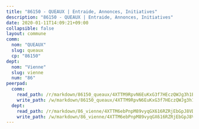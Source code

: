 ```yaml
---
title: "86150 - QUEAUX | Entraide, Annonces, Initiatives"
description: "86150 - QUEAUX | Entraide, Annonces, Initiatives"
date: 2020-01-11T14:09:21+09:00
collapsible: false
layout: commune
comm:
  nom: "QUEAUX"
  slug: queaux
  cp: "86150"
dept:
  nom: "Vienne"
  slug: vienne
  num: "86"
peerpad:
  comm:
    read_path: /r/markdown/86150_queaux/4XTTM9RpvN6EuKxG3f7HEczQWJg3h1EmQfrWAHTtKEgm4xw1T
    write_path: /w/markdown/86150_queaux/4XTTM9RpvN6EuKxG3f7HEczQWJg3h1EmQfrWAHTtKEgm4xw1T-K3TgU7jxFyHzMrQGMD8wxV84mTc5p65bCGYF1umy7c558faVHQTsNhM89NfpQP5d7Q4623hRFGnUJrLW79UoT3T86ymRK8qkkGhnGSUArLniFWHyEU3eh26KMpLZMfGkPwDthJBb
  dept:
    read_path: /r/markdown/86_vienne/4XTTM6ebPnpM89vyqGX616RZRjEbGpJ8VDNVdSCrMHCb86ALN
    write_path: /w/markdown/86_vienne/4XTTM6ebPnpM89vyqGX616RZRjEbGpJ8VDNVdSCrMHCb86ALN-K3TgUEmU2PzobkNvYrNtR4DXtgm1qYeknzdEZmszmUFpRSMDjV62q8xZv1nUQEJqGnnT9H399N9TnzZMyT3rgAM3pHPbqGxVD33vWNzCSkbf2kxHwBfenpixiJuwbWaCBERwmNeA
---
```


